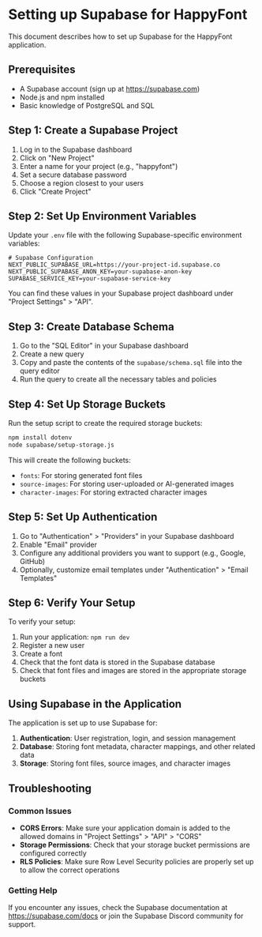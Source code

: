 # Setting up Supabase for HappyFont

This document describes how to set up Supabase for the HappyFont application.

## Prerequisites

- A Supabase account (sign up at https://supabase.com)
- Node.js and npm installed
- Basic knowledge of PostgreSQL and SQL

## Step 1: Create a Supabase Project

1. Log in to the Supabase dashboard
2. Click on "New Project"
3. Enter a name for your project (e.g., "happyfont")
4. Set a secure database password
5. Choose a region closest to your users
6. Click "Create Project"

## Step 2: Set Up Environment Variables

Update your `.env` file with the following Supabase-specific environment variables:

```
# Supabase Configuration
NEXT_PUBLIC_SUPABASE_URL=https://your-project-id.supabase.co
NEXT_PUBLIC_SUPABASE_ANON_KEY=your-supabase-anon-key
SUPABASE_SERVICE_KEY=your-supabase-service-key
```

You can find these values in your Supabase project dashboard under "Project Settings" > "API".

## Step 3: Create Database Schema

1. Go to the "SQL Editor" in your Supabase dashboard
2. Create a new query
3. Copy and paste the contents of the `supabase/schema.sql` file into the query editor
4. Run the query to create all the necessary tables and policies

## Step 4: Set Up Storage Buckets

Run the setup script to create the required storage buckets:

```bash
npm install dotenv
node supabase/setup-storage.js
```

This will create the following buckets:
- `fonts`: For storing generated font files
- `source-images`: For storing user-uploaded or AI-generated images
- `character-images`: For storing extracted character images

## Step 5: Set Up Authentication

1. Go to "Authentication" > "Providers" in your Supabase dashboard
2. Enable "Email" provider
3. Configure any additional providers you want to support (e.g., Google, GitHub)
4. Optionally, customize email templates under "Authentication" > "Email Templates"

## Step 6: Verify Your Setup

To verify your setup:

1. Run your application: `npm run dev`
2. Register a new user
3. Create a font
4. Check that the font data is stored in the Supabase database
5. Check that font files and images are stored in the appropriate storage buckets

## Using Supabase in the Application

The application is set up to use Supabase for:

1. **Authentication**: User registration, login, and session management
2. **Database**: Storing font metadata, character mappings, and other related data
3. **Storage**: Storing font files, source images, and character images

## Troubleshooting

### Common Issues

- **CORS Errors**: Make sure your application domain is added to the allowed domains in "Project Settings" > "API" > "CORS"
- **Storage Permissions**: Check that your storage bucket permissions are configured correctly
- **RLS Policies**: Make sure Row Level Security policies are properly set up to allow the correct operations

### Getting Help

If you encounter any issues, check the Supabase documentation at https://supabase.com/docs or join the Supabase Discord community for support. 